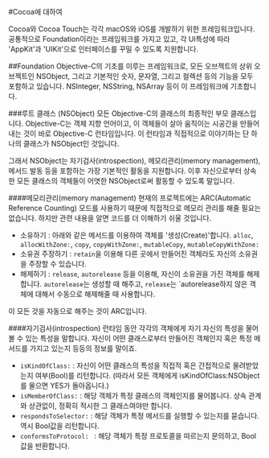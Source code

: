#Cocoa에 대하여

Cocoa와 Cocoa Touch는 각각 macOS와 iOS를 개발하기 위한 프레임워크입니다.
공통적으로 Foundation이라는 프레임워크를 가지고 있고, 각 UI특성에 따라 'AppKit'과 'UIKit'으로 인터페이스를 꾸밀 수 있도록 지원합니다.

##Foundation
Objective-C의 기초를 이루는 프레임워크로, 모든 오브젝트의 상위 오브젝트인 NSObject, 그리고 기본적인 숫자, 문자열, 그리고 컬렉션 등의 기능을 모두 포함하고 있습니다. NSInteger, NSString, NSArray 등이 이 프레임워크에 기초합니다.

###루트 클래스 (NSObject)
모든 Objective-C의 클래스의 최종적인 부모 클래스입니다. Objective-C는 객체 지향 언어이고, 이 객체들이 살아 움직이는 시공간을 만들어내는 것이 바로 Objective-C 런타임입니다. 이 런타임과 직접적으로 이야기하는 단 하나의 클래스가 NSObject인 것입니다.

그래서 NSObject는 자기검사(introspection), 메모리관리(memory management), 메서드 발동 등을 포함하는 가장 기본적인 활동을 지원합니다. 이후 자신으로부터 상속한 모든 클래스의 객체들이 어엿한 NSObject로써 활동할 수 있도록 말입니다. 

####메모리관리(memory management)
현재의 프로젝트에는 ARC(Automatic Reference Counting) 모드를 사용하기 때문에 직접적으로 메모리 관리를 해줄 필요는 없습니다. 하지만 관련 내용을 알면 코드를 더 이해하기 쉬울 것입니다.

- 소유하기 : 아래와 같은 메서드를 이용하여 객체를 '생성(Create)'합니다. `alloc`, `allocWithZone:`, `copy`, `copyWithZone:`, `mutableCopy`, `mutableCopyWithZone:`
- 소유권 주장하기 : `retain`을 이용해 다른 곳에서 만들어진 객체라도 자신의 소유권을 주장할 수 있습니다.
- 해제하기 : `release`, `autorelease` 등을 이용해, 자신이 소유권을 가진 객체를 해제합니다. `autorelease`는 생성할 때 해주고, `release`는 `autorelease하지 않은 객체에 대해서 수동으로 해제해줄 때 사용합니다.

이 모든 것을 자동으로 해주는 것이 ARC입니다.

####자기검사(introspection)
런타임 동안 각각의 객체에게 자기 자신의 특성을 물어볼 수 있는 특성을 말합니다. 자신이 어떤 클래스로부터 만들어진 객체인지 혹은 특정 메서드를 가지고 있는지 등등의 정보를 말이죠. 

- `isKindOfClass:` : 자신이 어떤 클래스의 특성을 직접적 혹은 간접적으로 물려받았는지 여부(Bool)를 리턴합니다. (따라서 모든 객체에게 isKindOfClass:NSObject 를 물으면 YES가 돌아옵니다.)
- `isMemberOfClass:` : 해당 객체가 특정 클래스의 객체인지를 물어봅니다. 상속 관계와 상관없이, 정확히 적시한 그 클래스여야만 합니다. 
- `respondsToSelector:` : 해당 객체가 특정 메서드를 실행할 수 있는지를 묻습니다. 역시 Bool값을 리턴합니다.
- `conformsToProtocol: ` : 해당 객체가 특정 프로토콜을 따르는지 문의하고, Bool값을 반환합니다.



